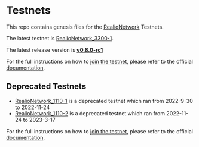 # Testnets

This repo contains genesis files for the [RealioNetwork](https://github.com/realiotech/realio-network) Testnets.

The latest testnet is [RealioNetwork_3300-1](./realionetwork_3300-1).

The latest release version is [**v0.8.0-rc1**](https://github.com/realiotech/realio-network/releases/tag/v0.8.0-rc1)

For the full instructions on how to [join the testnet](https://docs.realio.network/testnet/join-public/setup), please refer to the official [documentation](https://docs.realio.network/).

## Deprecated Testnets
- [RealioNetwork_1110-1](./realionetwork_1110-1) is a deprecated testnet which ran from 2022-9-30 to 2022-11-24
- [RealioNetwork_1110-2](./realionetwork_1110-2) is a deprecated testnet which ran from 2022-11-24 to 2023-3-17


For the full instructions on how to [join the testnet](https://docs.realio.network/testnet/overview), please refer to the official [documentation](https://docs.realio.network/).
